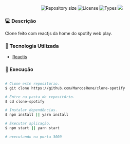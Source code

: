 <p align="center">
   <img alt="Repository size" src="https://img.shields.io/github/repo-size/MarcosRene/via-cep-reactjs">
   <img alt="License" src="https://img.shields.io/badge/license-MIT-brightgreen">
   <img alt="Types" src="https://img.shields.io/npm/types/typescript">
   <img src="https://img.shields.io/badge/react-Reactjs-blue">
</p>

### :computer: Descrição
Clone feito com reactjs da home do spotify web play.

### :hammer: Tecnologia Utilizada
* [Reactjs][reactjs]

### :rocket: Execução

```bash

# Clone este repositório.
$ git clone https://github.com/MarcosRene/clone-spotify

# Entre na pasta do repositório.
$ cd clone-spotify

# Instalar dependências.
$ npm install || yarn install

# Executar aplicação.
$ npm start || yarn start

# executando na porta 3000

```

[reactjs]: https://reactjs.org/
